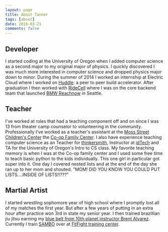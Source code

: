 ```yaml
---
layout: page
title: About Tanner
tags: [about]
date: 2016-03-21
comments: false
---
```


## Developer
I started coding at the University of Oregon when I added computer science as a second major to my original major of physics. I quickly discovered I was much more interested in computer science and dropped
physics major down to minor. During the summer of 2014 I worked an internship at Electric Cloud
where I worked on [Huddle](https://electric-cloud.com/products/electricaccelerator/huddle/): a peer to peer build accelerator. After graduation I then worked with [RideCell](http://ridecell.com/) where I was on the core backend
team that launched [BMW Reachnow](http://www.bmwcarsharing.com/) in Seattle.

## Teacher
I've worked at roles that had a teaching component off and on since I was 13 from
theater camp counselor to volunteering in the community. Professionally I've
worked as a teacher's assistant at the [Moss Street Children's Center](http://moss.uoregon.edu/)
the [Co-op Family Center](http://coopfamilycenter.org/). I also have experience teaching computer
science as an Teacher for [thinkersmith](http://thinkersmith.org/), Instructor at [idTech](https://www.idtech.com/)
and TA for the University of Oregon's Intro to CS class. My favorite teaching memory is when I was at
the Co-op family center and I used some free time to teach basic python to the kids individually.
This one girl in particular got super into it. One day I covered nested lists and at the end of the day she
ran up to her mom and shouted.
 "MOM! DID YOU KNOW YOU COULD PUT LISTS....INSIDE OF LISTS!!???"

## Martial Artist
I started wrestling sophomore year of high school where I promptly lost all of my matches the first year.
But after a few years of putting in an extra hour after practice won 3rd in state my senior year.
I then trained brazillian jiu jitsu earning my [blue belt from 10th planet instructor Brent Alvarez](http://www.jj4all.com/10p/rank/). Currently I train [SAMBO](https://www.wikiwand.com/en/Sambo_(martial_art)) over at [FitFight training center](http://fitfightsf.com/fighting/).
